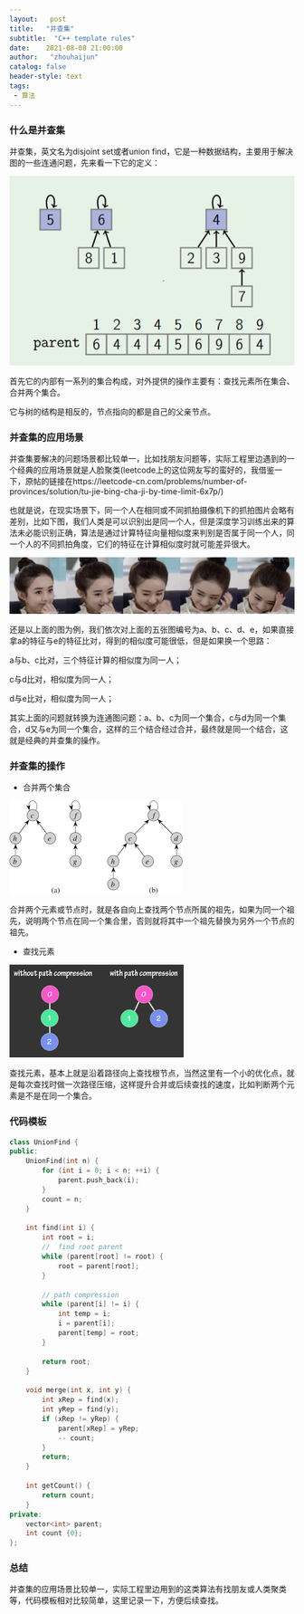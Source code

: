 ```yaml
---
layout:   post
title:   "并查集"
subtitle:  "C++ template rules"
date:    2021-08-08 21:00:00
author:   "zhouhaijun"
catalog: false
header-style: text
tags:
 - 算法
---
```


### 什么是并查集

并查集，英文名为disjoint set或者union find，它是一种数据结构，主要用于解决图的一些连通问题，先来看一下它的定义：

![](/img/in-post/zhouhaijun-pic/disjoint-set.png)

首先它的内部有一系列的集合构成，对外提供的操作主要有：查找元素所在集合、合并两个集合。

它与树的结构是相反的，节点指向的都是自己的父亲节点。

### 并查集的应用场景

并查集要解决的问题场景都比较单一，比如找朋友问题等，实际工程里边遇到的一个经典的应用场景就是人脸聚类(leetcode上的这位网友写的蛮好的，我借鉴一下，原帖的链接在https://leetcode-cn.com/problems/number-of-provinces/solution/tu-jie-bing-cha-ji-by-time-limit-6x7p/)

也就是说，在现实场景下，同一个人在相同或不同抓拍摄像机下的抓拍图片会略有差别，比如下图，我们人类是可以识别出是同一个人，但是深度学习训练出来的算法未必能识别正确，算法是通过计算特征向量相似度来判别是否属于同一个人，同一个人的不同抓拍角度，它们的特征在计算相似度时就可能差异很大。

![](/img/in-post/zhouhaijun-pic/disjoint-set-app1.png)

还是以上面的图为例，我们依次对上面的五张图编号为a、b、c、d、e，如果直接拿a的特征与e的特征比对，得到的相似度可能很低，但是如果换一个思路：

a与b、c比对，三个特征计算的相似度为同一人；

c与d比对，相似度为同一人；

d与e比对，相似度为同一人；

其实上面的问题就转换为连通图问题：a、b、c为同一个集合，c与d为同一个集合，d又与e为同一个集合，这样的三个结合经过合并，最终就是同一个结合，这就是经典的并查集的操作。

### 并查集的操作

- 合并两个集合

![](/img/in-post/zhouhaijun-pic/disjoint-set-merge.png)

合并两个元素或节点时，就是各自向上查找两个节点所属的祖先，如果为同一个祖先，说明两个节点在同一个集合里，否则就将其中一个祖先替换为另外一个节点的祖先。

- 查找元素

![](/img/in-post/zhouhaijun-pic/disjoint-set-find.png)

查找元素，基本上就是沿着路径向上查找根节点，当然这里有一个小的优化点，就是每次查找时做一次路径压缩，这样提升合并或后续查找的速度，比如判断两个元素是不是在同一个集合。

### 代码模板

```c++
class UnionFind {
public:
    UnionFind(int n) {
        for (int i = 0; i < n; ++i) {
            parent.push_back(i);
        }
        count = n;
    }

    int find(int i) {
        int root = i;
        //  find root parent
        while (parent[root] != root) {
            root = parent[root];
        }

        // path compression
        while (parent[i] != i) {
            int temp = i;
            i = parent[i];
            parent[temp] = root;
        }

        return root;
    }

    void merge(int x, int y) {
        int xRep = find(x);
        int yRep = find(y);
        if (xRep != yRep) {
            parent[xRep] = yRep;
            -- count;
        }
        return;
    }

    int getCount() {
        return count;
    }
private:
    vector<int> parent;
    int count {0};
};
```



### 总结

并查集的应用场景比较单一，实际工程里边用到的这类算法有找朋友或人类聚类等，代码模板相对比较简单，这里记录一下，方便后续查找。
